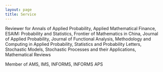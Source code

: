 ```yaml
---
layout: page
title: Service
---
```

Reviewer for Annals of Applied Probability, Applied Mathematical Finance, ESAIM: Probability and Statistics, Frontier of Mathematics in China, Journal of Applied Probability, Journal of Functional Analysis, Methodology and Computing in Applied Probability, Statistics and Probability Letters, Stochastic Models, Stochastic Processes and their Applications, Mathematical Reviews

Member of AMS, IMS, INFORMS, INFORMS APS
